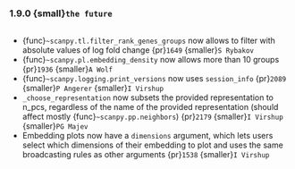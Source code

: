 ### 1.9.0 {small}`the future`

```{rubric} Features
```

- {func}`~scanpy.tl.filter_rank_genes_groups` now allows to filter with absolute values of log fold change {pr}`1649` {smaller}`S Rybakov`
- {func}`~scanpy.pl.embedding_density` now allows more than 10 groups {pr}`1936` {smaller}`A Wolf`
- {func}`~scanpy.logging.print_versions` now uses `session_info` {pr}`2089` {smaller}`P Angerer` {smaller}`I Virshup`
- `_choose_representation` now subsets the provided representation to n_pcs, regardless of the name of the provided representation (should affect mostly {func}`~scanpy.pp.neighbors`)  {pr}`2179`  {smaller}`I Virshup` {smaller}`PG Majev`
- Embedding plots now have a `dimensions` argument, which lets users select which dimensions of their embedding to plot and uses the same broadcasting rules as other arguments {pr}`1538` {smaller}`I Virshup`
